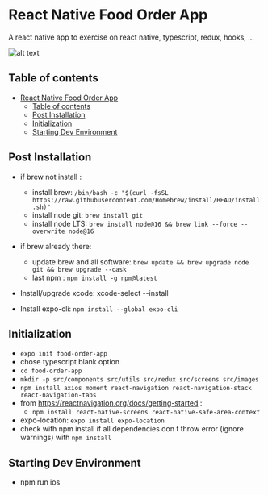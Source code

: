 # React Native Food Order App

A react native app to exercise on react native, typescript, redux, hooks, ...

![alt text](public/food-order.jpg)

## Table of contents

- [React Native Food Order App](#react-native-food-order-app)
  - [Table of contents](#table-of-contents)
  - [Post Installation](#post-installation)
  - [Initialization](#initialization)
  - [Starting Dev Environment](#starting-dev-environment)


## Post Installation
- if brew not install : 
  - install brew: `/bin/bash -c "$(curl -fsSL https://raw.githubusercontent.com/Homebrew/install/HEAD/install.sh)"`
  - install node git: `brew install git`
  - install node LTS: `brew install node@16 && brew link --force --overwrite node@16`

- if brew already there: 
  - update brew and all software: `brew update && brew upgrade node git && brew upgrade --cask`
  - last npm : `npm install -g npm@latest`

- Install/upgrade xcode: xcode-select --install
- Install expo-cli: `npm install --global expo-cli`

## Initialization
- `expo init food-order-app`
- chose typescript blank option
- `cd food-order-app`
- `mkdir -p src/components src/utils src/redux src/screens src/images`
- `npm install axios moment react-navigation react-navigation-stack react-navigation-tabs`
- from https://reactnavigation.org/docs/getting-started : 
  - `npm install react-native-screens react-native-safe-area-context`
- expo-location: `expo install expo-location`
- check with npm install if all dependencies don t throw error (ignore warnings) with `npm install`

## Starting Dev Environment
- npm run ios